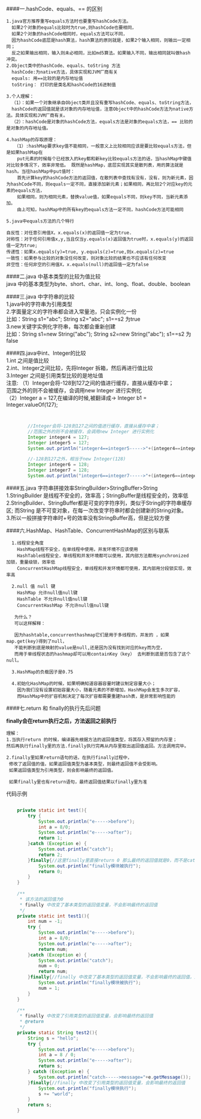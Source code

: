 ####一.hashCode、equals、== 的区别   

	1.java官方推荐重写equals方法时也要重写hashCode方法。  
	  如果2个对象的equals比较时为true,则hashCode也要相同， 
	  如果2个对象的hashCode相同时，equals方法可以不同，  
      因为hashCode底层是hash算法，hash算法的原则就是，如果2个输入相同，则输出一定相同；      
	  反之如果输出相同，输入则未必相同，比如md5算法。如果输入不同，输出相同就叫做hash冲突。   
	2.Object类中的hashCode、equals、toString 方法  
	  hashCode:为native方法，具体实现和JVM厂商有关 
	  equals: 用==比较的是内存地址值    
	  toString： 打印的是类名和hashCode的16进制值  
	  
	3.个人理解：   
      （1）：如果一个对象继承自Object类并且没有重写hashCode、equals、toString方法，   
	  hashCode的返回值就是该对象的内存地址值，注意Object中的hashCode方法为native方法。具体实现和JVM厂商有关。   
	  （2）：hashCode是对象的hashCode方法，equals方法是对象的equals方法，== 比较的是对象的内存地址值。   
    
    4.hashMap的存取原理：
	   （1）:hashMap要求key值不能相同，一般意义上比较相同应该是要比较equals方法，但是如果hashMap在    
		put元素的时候每个已经放入的key都和新key比较equals方法的话，当hashMap中键值对比较多情况下，效率非常低。 既然是hashMap，底层实现其实是散列表，用的算法就是hash。当往hashMap中put值时：   
		首先计算key的hashCode方法的返回值，在散列表中查找有没有，没有，则为新元素，因为hashCode不同，则equals一定不同，直接添加新元素；如果相同，再比较2个对应key的元素的equals方法，   
	    如果相同，则为相同元素，替换value值，如果equals不同，则key不同，当新元素添加。     
        由上可知，hashMap中的所有key的equals方法一定不同，hashCode方法可能相同     

	5.java中equals方法的几个特行    
	
	自反性：对任意引用值X，x.equals(x)的返回值一定为true. 
	对称性：对于任何引用值x,y,当且仅当y.equals(x)返回值为true时，x.equals(y)的返回值一定为true; 
	传递性：如果x.equals(y)=true, y.equals(z)=true,则x.equals(z)=true 
	一致性：如果参与比较的对象没任何改变，则对象比较的结果也不应该有任何改变 
	非空性：任何非空的引用值X，x.equals(null)的返回值一定为false 
      
####二.java 中基本类型的比较为值比较    
	java 中的基本类型为byte、short、char、int、long、float、double、boolean
        
####三.java 中字符串的比较      
	1.java中的字符串为引用类型  
	2.字面量定义的字符串都会进入常量池，只会实例化一份   
	  比如：String s1="abc"; String s2="abc"; s1==s2 为true   
	3.new关键字实例化字符串，每次都会重新创建   
	  比如：String s1=new String("abc"); String s2=new String("abc"); s1==s2 为false
	


####四.java中int、Integer的比较       
	1.int 之间是值比较  
	2.int、Integer之间比较，先将Integer 拆箱，然后再进行值比较     
	3.Integer 之间是引用类型比较的是地址值  
	  注意:	（1）Integer会将-128到127之间的值进行缓存，直接从缓存中拿；   
			     范围之外的则不会被缓存，会调用new Integer 进行实例化    
			（2）Integer a = 127,在编译的时候,被翻译成-> Integer b1 = Integer.valueOf(127);   
	
	
```java  


        //Integer会将-128到127之间的值进行缓存，直接从缓存中拿；
        //范围之外的则不会被缓存，会调用new Integer 进行实例化
        Integer integer4 = 127;
        Integer integer5 = 127;
        System.out.println("integer4==integer5----->"+(integer4==integer5));//true

        //-128到127之外，相当于new Integer(128)
        Integer integer6 = 128;
        Integer integer7 = 128;
        System.out.println("integer6==integer7----->"+(integer6==integer7));//false
```    
  
####五.java 字符串拼接效率StringBuilder>StringBuffer>String    
	1.StringBuilder 是线程不安全的，效率高；StringBuffer是线程安全的，效率低   
	2.StringBuilder、StringBuffer都是可变的字符序列，类似于String的字符串缓存区; 
	  而String 是不可变对象，在每一次改变字符串时都会创建新的String对象。  
	3.所以一般拼接字符串时+号的效率没有StringBuffer高，但是比较方便     

####六.HashMap、HashTable、ConcurrentHashMap的区别与联系   
	   
	  1.线程安全角度 
		HashMap线程不安全，在单线程中使用，并发环境不应该使用  
	    HashTable线程安全，单线程和并发环境都可以使用，其内部方法都用synchronized 加锁，重量级锁，效率低   
	    ConcurrentHashMap线程安全，单线程和并发环境都可使用，其内部用分段锁实现，效率高   

	  2.null 值 null 键  
	    HashMap 允许null值null键 
		HashTable 不允许null值null键   
	    ConcurrentHashMap 不允许null值null键    

	   为什么？  
	   可以这样解释：   
 
	   因为hashtable,concurrenthashmap它们是用于多线程的，并发的 ，如果map.get(key)得到了null，    
	   不能判断到底是映射的value是null,还是因为没有找到对应的key而为空，   
	   而用于单线程状态的hashmap却可以用containKey（key） 去判断到底是否包含了这个null。   

	  3.HashMap的负载因子是0.75   

	  4.初始化HashMap的时候，如果明确知道容器容量时建议制定容量大小；  
	    因为我们没有设置初始容量大小，随着元素的不断增加，HashMap会发生多次扩容，   
	    而HashMap中的扩容机制决定了每次扩容都需要重建hash表，是非常影响性能的  
	
####七.return 和 finally的执行先后问题    
	
**finally会在return执行之后，方法返回之前执行**   
	
	理解： 
	1.当执行return 的时候，编译器先根据方法的返回值类型，将其存入预留的内存里；  
	然后再执行finally里的方法.finally执行完再从内存里取出返回值返回。方法调用完毕。  
	
	2.finally里如果return语句的话，在执行finally过程中，   
	 修改了返回值的值，如果返回值类型为基本类型，则最终返回值不会受影响。  
	 如果返回值类型为引用类型，则会影响最终的返回值。  

	 如果finally里也有return语句，最终返回值结果以finally里为准


代码示例  

```java 

	private static int test(){
	    try {
	    	System.out.println("e----->before");
            int a = 8/0;
            System.out.println("e----->after");
            return 1;
        }catch (Exception e) {
        	System.out.println("catch");
            return 2;
        }finally{//这里finally里直接return 0 那么最终的返回值就是0，而不是catch中的2
            System.out.println("finally模块被执行");
            return 0;
        }
	}
	
	/**
	 * 该方法的返回值为0
	 * finally 中改变了基本类型的返回值变量，不会影响最终的返回值
	 */
	private static int test1(){
		int num = -1;
	    try {
	    	System.out.println("e----->before");
            int a = 8/0;
            System.out.println("e----->after");
            return num;
        }catch (Exception e) {
        	System.out.println("catch");
        	num = 0;
            return num;
        }finally{//finally 中改变了基本类型的返回值变量，不会影响最终的返回值，返回值为0
            System.out.println("finally模块被执行");
            num = 1;
        }
	}
	
	/**
	 * finally 中改变了引用类型的返回值变量，会影响最终的返回值
	 * @return
	 */
	private static String test2(){
		String s = "hello";
		try {
			System.out.println("e----->before");
			int a = 8 / 0;
			System.out.println("e----->after");
			return s;
		} catch (Exception e) {
			System.out.println("catch----->message="+e.getMessage());
		}finally{//finally 中改变了引用类型的返回值变量，会影响最终的返回值
			System.out.println("finally模块执行");
			s += "world";
		}
		return s;
	}

```
	
	

	    


